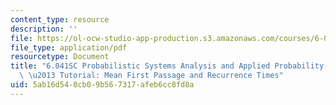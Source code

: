 ```yaml
---
content_type: resource
description: ''
file: https://ol-ocw-studio-app-production.s3.amazonaws.com/courses/6-041sc-probabilistic-systems-analysis-and-applied-probability-fall-2013/5ab16d540cb09b567317afeb6cc8fd8a_MIT6_041SCF13_No_41_Ch7_MeanFirstpassage_26recurranceTimes_300k.pdf
file_type: application/pdf
resourcetype: Document
title: "6.041SC Probabilistic Systems Analysis and Applied Probability, Fall 2013Transcript\
  \ \u2013 Tutorial: Mean First Passage and Recurrence Times"
uid: 5ab16d54-0cb0-9b56-7317-afeb6cc8fd8a
---
```

